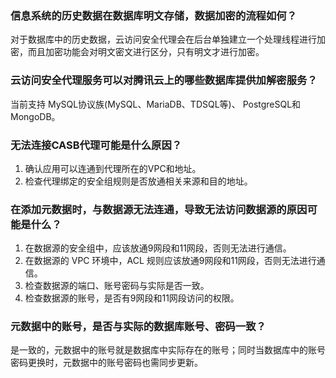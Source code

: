 ### 信息系统的历史数据在数据库明文存储，数据加密的流程如何？
对于数据库中的历史数据，云访问安全代理会在后台单独建立一个处理线程进行加密，而且加密功能会对明文密文进行区分，只有明文才进行加密。

### 云访问安全代理服务可以对腾讯云上的哪些数据库提供加解密服务？
当前支持 MySQL协议族(MySQL、MariaDB、TDSQL等)、 PostgreSQL和MongoDB。

### 无法连接CASB代理可能是什么原因？
1. 确认应用可以连通到代理所在的VPC和地址。
2. 检查代理绑定的安全组规则是否放通相关来源和目的地址。

### 在添加元数据时，与数据源无法连通，导致无法访问数据源的原因可能是什么？
1. 在数据源的安全组中，应该放通9网段和11网段，否则无法进行通信。
2. 在数据源的 VPC 环境中，ACL 规则应该放通9网段和11网段，否则无法进行通信。
3. 检查数据源的端口、账号密码与实际是否一致。
4. 检查数据源的账号，是否有9网段和11网段访问的权限。
 
### 元数据中的账号，是否与实际的数据库账号、密码一致？
是一致的，元数据中的账号就是数据库中实际存在的账号；同时当数据库中的账号密码更换时，元数据中的账号密码也需同步更新。
